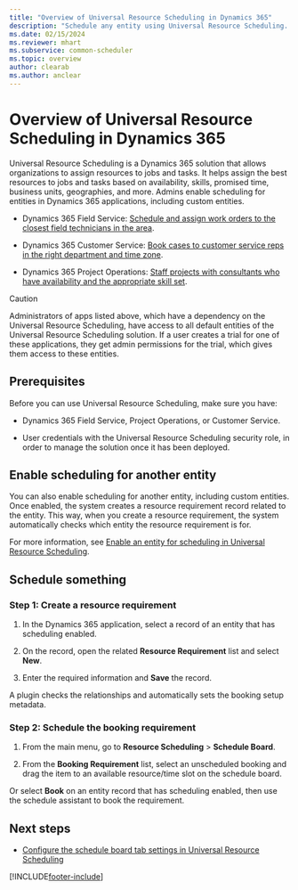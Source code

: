 ```yaml
---
title: "Overview of Universal Resource Scheduling in Dynamics 365"
description: "Schedule any entity using Universal Resource Scheduling. Make sure you meet the prerequisites, then follow these steps for scheduling an entity."
ms.date: 02/15/2024
ms.reviewer: mhart
ms.subservice: common-scheduler
ms.topic: overview
author: clearab
ms.author: anclear
---
```

# Overview of Universal Resource Scheduling in Dynamics 365

Universal Resource Scheduling is a Dynamics 365 solution that allows organizations to assign resources to jobs and tasks. It helps assign the best resources to jobs and tasks based on availability, skills, promised time, business units, geographies, and more. Admins enable scheduling for entities in Dynamics 365 applications, including custom entities.
  
- Dynamics 365 Field Service: [Schedule and assign work orders to the closest field technicians in the area](../field-service/universal-resource-scheduling-for-field-service.md).

- Dynamics 365 Customer Service: [Book cases to customer service reps in the right department and time zone](/dynamics365/customer-service/basics-service-service-scheduling).

- Dynamics 365 Project Operations: [Staff projects with consultants who have availability and the appropriate skill set](/dynamics365/project-operations/psa/overview).

> [!CAUTION]
> Administrators of apps listed above, which have a dependency on the Universal Resource Scheduling, have access to all default entities of the Universal Resource Scheduling solution. If a user creates a trial for one of these applications, they get admin permissions for the trial, which gives them access to these entities.

## Prerequisites

 Before you can use Universal Resource Scheduling, make sure you have:  
  
- Dynamics 365 Field Service, Project Operations, or Customer Service.
  
- User credentials with the Universal Resource Scheduling security role, in order to manage the solution once it has been deployed.
  
## Enable scheduling for another entity

You can also enable scheduling for another entity, including custom entities. Once enabled, the system creates a resource requirement record related to the entity. This way, when you create a resource requirement, the system automatically checks which entity the resource requirement is for.

For more information, see [Enable an entity for scheduling in Universal Resource Scheduling](schedule-new-entity.md).
  
## Schedule something

### Step 1: Create a resource requirement  
  
1. In the Dynamics 365 application, select a record of an entity that has scheduling enabled.

1. On the record, open the related **Resource Requirement** list and select **New**.
  
1. Enter the required information and **Save** the record.  
  
A plugin checks the relationships and automatically sets the booking setup metadata.  
  
### Step 2: Schedule the booking requirement
  
1. From the main menu, go to **Resource Scheduling** > **Schedule Board**.  
  
2. From the **Booking Requirement** list, select an unscheduled booking and drag the item to an available resource/time slot on the schedule board.  
  
Or select **Book** on an entity record that has scheduling enabled, then use the schedule assistant to book the requirement.  

## Next steps

- [Configure the schedule board tab settings in Universal Resource Scheduling](schedule-board-tab-settings.md)

[!INCLUDE[footer-include](../includes/footer-banner.md)]

